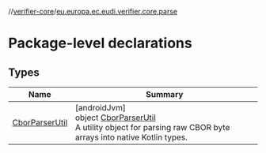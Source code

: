 //[verifier-core](../../index.md)/[eu.europa.ec.eudi.verifier.core.parse](index.md)

# Package-level declarations

## Types

| Name | Summary |
|---|---|
| [CborParserUtil](-cbor-parser-util/index.md) | [androidJvm]<br>object [CborParserUtil](-cbor-parser-util/index.md)<br>A utility object for parsing raw CBOR byte arrays into native Kotlin types. |
